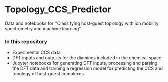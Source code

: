 # Topology_CCS_Predictor
Data and notebooks for "Classifying host-guest topology with ion mobility spectrometry and machine learning"

### In this repository
- Experimental CCS data
- DFT inputs and outputs for the diamines included in the chemical space
- Jupyter notebooks for generating DFT inputs, processing and parsing the DFT data and training a regression model for predicting the CCS and topology of host-guest complexes 
